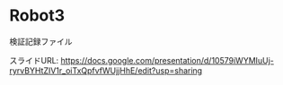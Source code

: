 # Robot3
検証記録ファイル

スライドURL: https://docs.google.com/presentation/d/10579iWYMIuUj-ryrvBYHtZIV1r_oiTxQpfvfWUjjHhE/edit?usp=sharing
